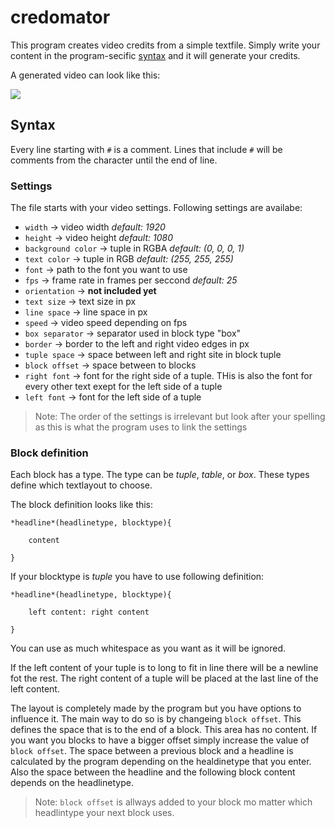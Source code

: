 # credomator

This program creates video credits from a simple textfile. 
Simply write your content in the program-secific [syntax](#syntax) and it will generate your credits.

A generated video can look like this:

<img src ="examples/example.gif">

## Syntax
Every line starting with `#` is a comment. Lines that include `#` will be comments from the 
character until the end of line.

### Settings
The file starts with your video settings. Following settings are availabe:

* `width` -> video width *default: 1920*
* `height` -> video height *default: 1080*
* `background color` -> tuple in RGBA *default: (0, 0, 0, 1)*
* `text color` -> tuple in RGB *default: (255, 255, 255)*
* `font` -> path to the font you want to use 
* `fps` -> frame rate in frames per seccond *default: 25*
* `orientation` -> **not included yet**
* `text size` -> text size in px
* `line space` -> line space in px
* `speed` -> video speed depending on fps
* `box separator` -> separator used in block type "box"
* `border` -> border to the left and right video edges in px
* `tuple space` -> space between left and right site in block tuple
* `block offset` -> space between to blocks
* `right font` -> font for the right side of a tuple. THis is also the font 
for every other text exept for the left side of a tuple
* `left font` -> font for the left side of a tuple

>Note: The order of the settings is irrelevant but look after your spelling as this is what
>the program uses to link the settings


### Block definition
Each block has a type. The type can be *tuple*, *table*, or *box*. These types define which
textlayout to choose.

The block definition looks like this:

```
*headline*(headlinetype, blocktype){

    content

}
```
If your blocktype is *tuple* you have to use following definition:

```
*headline*(headlinetype, blocktype){
    
    left content: right content

}
```

You can use as much whitespace as you want as it will be ignored.

If the left content of your tuple is to long to fit in line there will be a newline fot the rest.
The right content of a tuple will be placed at the last line of the left content.

The layout is completely made by the program but you have options to influence it. The main way to do so
is by changeing `block offset`. This defines the space that is to the end of a block. This area has no
content. If you want you blocks to have a bigger offset simply increase the value of `block offset`.
The space between a previous block and a headline is calculated by the program depending on the healdinetype
that you enter. Also the space between the headline and the following block content depends on the 
headlinetype.

>Note: `block offset` is allways added to your block mo matter which headlintype your next block uses.